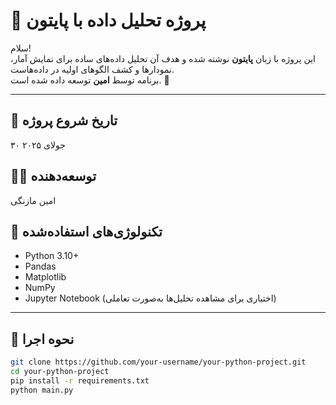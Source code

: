 # 🐍 پروژه تحلیل داده با پایتون

سلام!  
این پروژه با زبان **پایتون** نوشته شده و هدف آن تحلیل داده‌های ساده برای نمایش آمار، نمودارها و کشف الگوهای اولیه در داده‌هاست.  
برنامه توسط **امین** توسعه داده شده است. 🚀

---

## 📅 تاریخ شروع پروژه
۳۰ جولای ۲۰۲۵

## 🧑‍💻 توسعه‌دهنده
امین مازنگی

## 🧩 تکنولوژی‌های استفاده‌شده

- Python 3.10+
- Pandas
- Matplotlib
- NumPy
- Jupyter Notebook (اختیاری برای مشاهده تحلیل‌ها به‌صورت تعاملی)

---

## 🔧 نحوه اجرا

```bash
git clone https://github.com/your-username/your-python-project.git
cd your-python-project
pip install -r requirements.txt
python main.py
